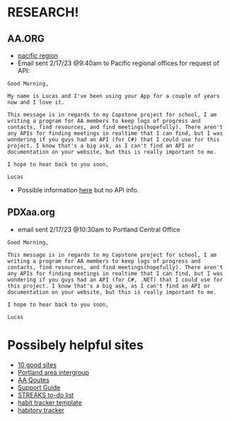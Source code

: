 # RESEARCH!

## AA.ORG
* [pacific region](https://www.aa.org/contact-pacific-region)
* Email sent 2/17/23 @9:40am to Pacific regional offices for request of API:
```
Good Morning,

My name is Lucas and I've been using your App for a couple of years now and I love it.

This message is in regards to my Capstone project for school, I am writing a program for AA members to keep logs of progress and contacts, find resources, and find meetings(hopefully). There aren't any APIs for finding meetings in realtime that I can find, but I was wondering if you guys had an API (for C#) that I could use for this project. I know that's a big ask, as I can't find an API or documentation on your website, but this is really important to me. 

I hope to hear back to you soon,

Lucas
```

* Possible information  [here](https://meetingguide.helpdocs.io/article/kngu6gpxfw-json-feeds) but no API info.

## PDXaa.org
* email sent 2/17/23 @10:30am to Portland Central Office
```
Good Morning,

This message is in regards to my Capstone project for school, I am writing a program for AA members to keep logs of progress and contacts, find resources, and find meetings(hopefully). There aren't any APIs for finding meetings in realtime that I can find, but I was wondering if you guys had an API (for C#, .NET) that I could use for this project. I know that's a big ask, as I can't find an API or documentation on your website, but this is really important to me. 

I hope to hear back to you soon,

Lucas
```






#

# Possibely helpful sites

* [10 good sites](https://aaagnostica.org/2013/02/24/my-10-favourite-recovery-websites/)
* [Portland area intergroup](https://www.pdxaa.org/portland-area-intergroup/#resources)
* [AA Qoutes](https://www.goodreads.com/work/quotes/152899-alcoholics-anonymous)
* [Support Guide](https://www.alcoholrehabguide.org/support/)
* [STREAKS to-do list](https://streaksapp.com/)
* [habit tracker template](https://thomasjfrank.com/templates/habit-tracker-notion-template/)
* [habitory tracker](https://habitory.com/)
